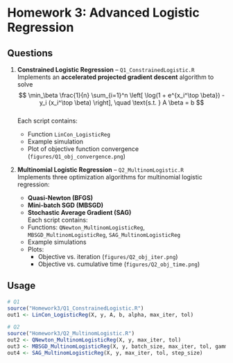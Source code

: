 # Homework 3: Advanced Logistic Regression

## Questions

1. **Constrained Logistic Regression** – `Q1_ConstrainedLogistic.R`  
   Implements an **accelerated projected gradient descent** algorithm to solve  
   $$ \min_\beta \frac{1}{n} \sum_{i=1}^n \left[ \log(1 + e^{x_i^\top \beta}) - y_i (x_i^\top \beta) \right], \quad \text{s.t. } A \beta = b $$  
   Each script contains:
   - Function `LinCon_LogisticReg`
   - Example simulation
   - Plot of objective function convergence (`figures/Q1_obj_convergence.png`)

2. **Multinomial Logistic Regression** – `Q2_MultinomLogistic.R`  
   Implements three optimization algorithms for multinomial logistic regression:
   - **Quasi-Newton (BFGS)**
   - **Mini-batch SGD (MBSGD)**
   - **Stochastic Average Gradient (SAG)**  
   Each script contains:
   - Functions: `QNewton_MultinomLogisticReg`, `MBSGD_MultinomLogisticReg`, `SAG_MultinomLogisticReg`
   - Example simulations
   - Plots:
     - Objective vs. iteration (`figures/Q2_obj_iter.png`)
     - Objective vs. cumulative time (`figures/Q2_obj_time.png`)

## Usage

```r
# Q1
source("Homework3/Q1_ConstrainedLogistic.R")
out1 <- LinCon_LogisticReg(X, y, A, b, alpha, max_iter, tol)

# Q2
source("Homework3/Q2_MultinomLogistic.R")
out2 <- QNewton_MultinomLogisticReg(X, y, max_iter, tol)
out3 <- MBSGD_MultinomLogisticReg(X, y, batch_size, max_iter, tol, gamma, step_size)
out4 <- SAG_MultinomLogisticReg(X, y, max_iter, tol, step_size)
